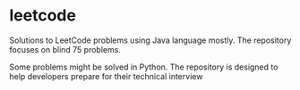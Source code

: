 # leetcode
Solutions to LeetCode problems using Java language mostly. 
The repository focuses on blind 75 problems. 

Some problems might be solved in Python. The repository is designed to help developers prepare for their technical interview

